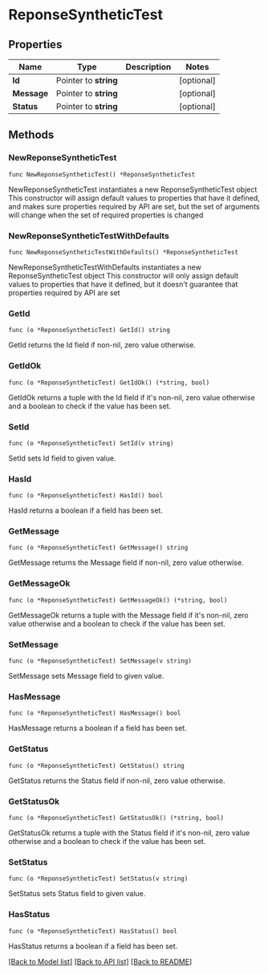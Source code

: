 # ReponseSyntheticTest

## Properties

Name | Type | Description | Notes
------------ | ------------- | ------------- | -------------
**Id** | Pointer to **string** |  | [optional] 
**Message** | Pointer to **string** |  | [optional] 
**Status** | Pointer to **string** |  | [optional] 

## Methods

### NewReponseSyntheticTest

`func NewReponseSyntheticTest() *ReponseSyntheticTest`

NewReponseSyntheticTest instantiates a new ReponseSyntheticTest object
This constructor will assign default values to properties that have it defined,
and makes sure properties required by API are set, but the set of arguments
will change when the set of required properties is changed

### NewReponseSyntheticTestWithDefaults

`func NewReponseSyntheticTestWithDefaults() *ReponseSyntheticTest`

NewReponseSyntheticTestWithDefaults instantiates a new ReponseSyntheticTest object
This constructor will only assign default values to properties that have it defined,
but it doesn't guarantee that properties required by API are set

### GetId

`func (o *ReponseSyntheticTest) GetId() string`

GetId returns the Id field if non-nil, zero value otherwise.

### GetIdOk

`func (o *ReponseSyntheticTest) GetIdOk() (*string, bool)`

GetIdOk returns a tuple with the Id field if it's non-nil, zero value otherwise
and a boolean to check if the value has been set.

### SetId

`func (o *ReponseSyntheticTest) SetId(v string)`

SetId sets Id field to given value.

### HasId

`func (o *ReponseSyntheticTest) HasId() bool`

HasId returns a boolean if a field has been set.

### GetMessage

`func (o *ReponseSyntheticTest) GetMessage() string`

GetMessage returns the Message field if non-nil, zero value otherwise.

### GetMessageOk

`func (o *ReponseSyntheticTest) GetMessageOk() (*string, bool)`

GetMessageOk returns a tuple with the Message field if it's non-nil, zero value otherwise
and a boolean to check if the value has been set.

### SetMessage

`func (o *ReponseSyntheticTest) SetMessage(v string)`

SetMessage sets Message field to given value.

### HasMessage

`func (o *ReponseSyntheticTest) HasMessage() bool`

HasMessage returns a boolean if a field has been set.

### GetStatus

`func (o *ReponseSyntheticTest) GetStatus() string`

GetStatus returns the Status field if non-nil, zero value otherwise.

### GetStatusOk

`func (o *ReponseSyntheticTest) GetStatusOk() (*string, bool)`

GetStatusOk returns a tuple with the Status field if it's non-nil, zero value otherwise
and a boolean to check if the value has been set.

### SetStatus

`func (o *ReponseSyntheticTest) SetStatus(v string)`

SetStatus sets Status field to given value.

### HasStatus

`func (o *ReponseSyntheticTest) HasStatus() bool`

HasStatus returns a boolean if a field has been set.


[[Back to Model list]](../README.md#documentation-for-models) [[Back to API list]](../README.md#documentation-for-api-endpoints) [[Back to README]](../README.md)


